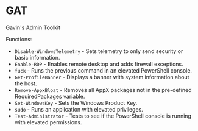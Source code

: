 # GAT
Gavin's Admin Toolkit

Functions:

- `Disable-WindowsTelemetry` - Sets telemetry to only send security or basic information.
- `Enable-RDP` - Enables remote desktop and adds firewall exceptions.
- `fuck` - Runs the previous command in an elevated PowerShell console.
- `Get-ProfileBanner` - Displays a banner with system information about the host.
- `Remove-AppxBloat` - Removes all AppX packages not in the pre-defined RequiredPackages variable.
- `Set-WindowsKey` - Sets the Windows Product Key.
- `sudo` - Runs an application with elevated privileges.
- `Test-Administrator` - Tests to see if the PowerShell console is running with elevated permissions.
